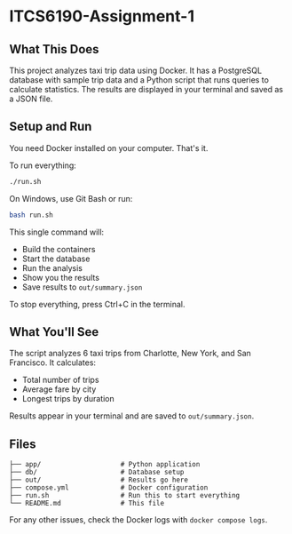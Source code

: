# ITCS6190-Assignment-1

## What This Does

This project analyzes taxi trip data using Docker. It has a PostgreSQL database with sample trip data and a Python script that runs queries to calculate statistics. The results are displayed in your terminal and saved as a JSON file.

## Setup and Run

You need Docker installed on your computer. That's it.

To run everything:

```bash
./run.sh
```

On Windows, use Git Bash or run:
```bash
bash run.sh
```

This single command will:
- Build the containers
- Start the database 
- Run the analysis
- Show you the results
- Save results to `out/summary.json`

To stop everything, press Ctrl+C in the terminal.

## What You'll See

The script analyzes 6 taxi trips from Charlotte, New York, and San Francisco. It calculates:
- Total number of trips
- Average fare by city  
- Longest trips by duration

Results appear in your terminal and are saved to `out/summary.json`.

## Files

```
├── app/                    # Python application
├── db/                     # Database setup
├── out/                    # Results go here
├── compose.yml             # Docker configuration
├── run.sh                  # Run this to start everything
└── README.md               # This file
```

For any other issues, check the Docker logs with `docker compose logs`.